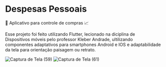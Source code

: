 
# Despesas Pessoais
:iphone: Aplicativo para controle de compras :chart_with_upwards_trend:

<p>
Esse projeto foi feito utilizando Flutter, lecionado na diciplina de Dispositivos móveis pelo professor Kleber Andrade, ultilizando componentes adaptativos para smartphones Android e IOS e adaptabilidade da tela para orientação paisagem ou retrato.
</p>


![Captura de Tela (59)](https://user-images.githubusercontent.com/54561217/87352165-feabde80-c530-11ea-8757-eda1b929e429.png)
![Captura de Tela (61)](https://user-images.githubusercontent.com/54561217/87352275-2ac75f80-c531-11ea-93c2-22800f96eed1.png)

